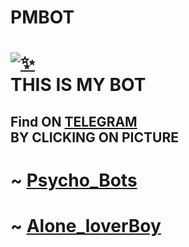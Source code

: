 # PMBOT 

# [![✨](https://telegra.ph/file/82eeadb54342995110903.jpg)](https://t.me/LbjiBot) <br>THIS IS MY BOT 

## Find ON [TELEGRAM](https://t.me/LbjiBot)<br>BY CLICKING ON PICTURE


# ~ [Psycho_Bots](https://t.me/Psycho_Bots)
# ~ [Alone_loverBoy](https://t.me/Alone_loverboy)
